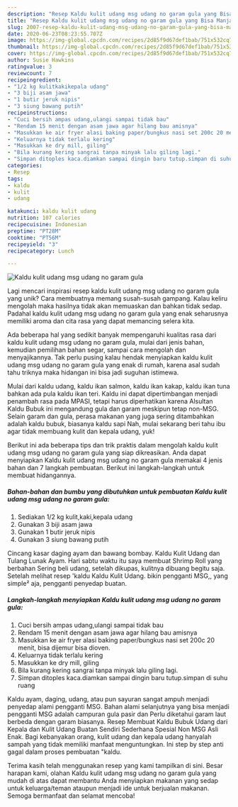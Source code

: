 ```yaml
---
description: "Resep Kaldu kulit udang msg udang no garam gula yang Bisa Manjain Lidah"
title: "Resep Kaldu kulit udang msg udang no garam gula yang Bisa Manjain Lidah"
slug: 2007-resep-kaldu-kulit-udang-msg-udang-no-garam-gula-yang-bisa-manjain-lidah
date: 2020-06-23T08:23:55.707Z
image: https://img-global.cpcdn.com/recipes/2d85f9d67def1bab/751x532cq70/kaldu-kulit-udang-msg-udang-no-garam-gula-foto-resep-utama.jpg
thumbnail: https://img-global.cpcdn.com/recipes/2d85f9d67def1bab/751x532cq70/kaldu-kulit-udang-msg-udang-no-garam-gula-foto-resep-utama.jpg
cover: https://img-global.cpcdn.com/recipes/2d85f9d67def1bab/751x532cq70/kaldu-kulit-udang-msg-udang-no-garam-gula-foto-resep-utama.jpg
author: Susie Hawkins
ratingvalue: 3
reviewcount: 7
recipeingredient:
- "1/2 kg kulitkakikepala udang"
- "3 biji asam jawa"
- "1 butir jeruk nipis"
- "3 siung bawang putih"
recipeinstructions:
- "Cuci bersih ampas udang,ulangi sampai tidak bau"
- "Rendam 15 menit dengan asam jawa agar hilang bau amisnya"
- "Masukkan ke air fryer alasi baking paper/bungkus nasi set 200c 20 menit, bisa dijemur bisa dioven."
- "Keluarnya tidak terlalu kering"
- "Masukkan ke dry mill, giling"
- "Bila kurang kering sangrai tanpa minyak lalu giling lagi."
- "Simpan ditoples kaca.diamkan sampai dingin baru tutup.simpan di suhu ruang"
categories:
- Resep
tags:
- kaldu
- kulit
- udang

katakunci: kaldu kulit udang 
nutrition: 107 calories
recipecuisine: Indonesian
preptime: "PT28M"
cooktime: "PT56M"
recipeyield: "3"
recipecategory: Lunch

---
```



![Kaldu kulit udang msg udang no garam gula](https://img-global.cpcdn.com/recipes/2d85f9d67def1bab/751x532cq70/kaldu-kulit-udang-msg-udang-no-garam-gula-foto-resep-utama.jpg)

Lagi mencari inspirasi resep kaldu kulit udang msg udang no garam gula yang unik? Cara membuatnya memang susah-susah gampang. Kalau keliru mengolah maka hasilnya tidak akan memuaskan dan bahkan tidak sedap. Padahal kaldu kulit udang msg udang no garam gula yang enak seharusnya memiliki aroma dan cita rasa yang dapat memancing selera kita.

Ada beberapa hal yang sedikit banyak mempengaruhi kualitas rasa dari kaldu kulit udang msg udang no garam gula, mulai dari jenis bahan, kemudian pemilihan bahan segar, sampai cara mengolah dan menyajikannya. Tak perlu pusing kalau hendak menyiapkan kaldu kulit udang msg udang no garam gula yang enak di rumah, karena asal sudah tahu triknya maka hidangan ini bisa jadi suguhan istimewa.

Mulai dari kaldu udang, kaldu ikan salmon, kaldu ikan kakap, kaldu ikan tuna bahkan ada pula kaldu ikan teri. Kaldu ini dapat dipertimbangan menjadi penambah rasa pada MPASI, tetapi harus diperhatikan karena Alsultan Kaldu Bubuk ini mengandung gula dan garam meskipun tetap non-MSG. Selain garam dan gula, perasa makanan yang juga sering ditambahkan adalah kaldu bubuk, biasanya kaldu sapi Nah, mulai sekarang beri tahu ibu agar tidak membuang kulit dan kepala udang, yuk!


Berikut ini ada beberapa tips dan trik praktis dalam mengolah kaldu kulit udang msg udang no garam gula yang siap dikreasikan. Anda dapat menyiapkan Kaldu kulit udang msg udang no garam gula memakai 4 jenis bahan dan 7 langkah pembuatan. Berikut ini langkah-langkah untuk membuat hidangannya.

<!--inarticleads1-->

##### Bahan-bahan dan bumbu yang dibutuhkan untuk pembuatan Kaldu kulit udang msg udang no garam gula:

1. Sediakan 1/2 kg kulit,kaki,kepala udang
1. Gunakan 3 biji asam jawa
1. Gunakan 1 butir jeruk nipis
1. Gunakan 3 siung bawang putih


Cincang kasar daging ayam dan bawang bombay. Kaldu Kulit Udang dan Tulang Lunak Ayam. Hari sabtu waktu itu saya membuat Shrimp Roll yang berbahan Sering beli udang, setelah dikupas, kulitnya dibuang begitu saja. Setelah melihat resep &#39;kaldu Kaldu Kulit Udang. bikin pengganti MSG,, yang simple² aja, pengganti penyedap buatan. 

<!--inarticleads2-->

##### Langkah-langkah menyiapkan Kaldu kulit udang msg udang no garam gula:

1. Cuci bersih ampas udang,ulangi sampai tidak bau
1. Rendam 15 menit dengan asam jawa agar hilang bau amisnya
1. Masukkan ke air fryer alasi baking paper/bungkus nasi set 200c 20 menit, bisa dijemur bisa dioven.
1. Keluarnya tidak terlalu kering
1. Masukkan ke dry mill, giling
1. Bila kurang kering sangrai tanpa minyak lalu giling lagi.
1. Simpan ditoples kaca.diamkan sampai dingin baru tutup.simpan di suhu ruang


Kaldu ayam, daging, udang, atau pun sayuran sangat ampuh menjadi penyedap alami pengganti MSG. Bahan alami selanjutnya yang bisa menjadi pengganti MSG adalah campuran gula pasir dan Perlu diketahui garam laut berbeda dengan garam biasanya. Resep Membuat Kaldu Bubuk Udang dari Kepala dan Kulit Udang Buatan Sendiri Sederhana Spesial Non MSG Asli Enak. Bagi kebanyakan orang, kulit udang dan kepala udang hanyalah sampah yang tidak memiliki manfaat menguntungkan. Ini step by step anti gagal dalam proses pembuatan &#34;kaldu. 

Terima kasih telah menggunakan resep yang kami tampilkan di sini. Besar harapan kami, olahan Kaldu kulit udang msg udang no garam gula yang mudah di atas dapat membantu Anda menyiapkan makanan yang sedap untuk keluarga/teman ataupun menjadi ide untuk berjualan makanan. Semoga bermanfaat dan selamat mencoba!
